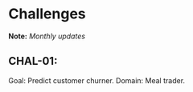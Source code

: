 # Challenges

**Note:** *Monthly updates*

## CHAL-01:
Goal: Predict customer churner.
Domain: Meal trader.

